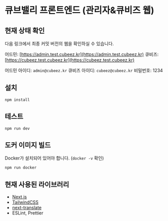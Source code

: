 # 큐브밸리 프론트엔드 (관리자&큐비즈 웹)

## 현재 상태 확인

다음 링크에서 최종 커밋 버전의 웹을 확인하실 수 있습니다.

어드민: [https://admin.test.cubeez.kr](https://admin.test.cubeez.kr)
큐비즈: [https://cubeez.test.cubeez.kr](https://cubeez.test.cubeez.kr)

어드민 아이디: `admin@cubeez.kr`
큐비즈 아이디: `cubeez@cubeez.kr`
비밀번호: 1234

## 설치

```
npm install
```

## 테스트

```
npm run dev
```

## 도커 이미지 빌드

Docker가 설치되어 있어야 합니다. (`docker -v` 확인)

```
npm run docker
```

## 현재 사용된 라이브러리

- [Next.js](https://nextjs.org/)
- [TailwindCSS](https://tailwindcss.com/)
- [next-translate](https://github.com/aralroca/next-translate)
- ESLint, Prettier
